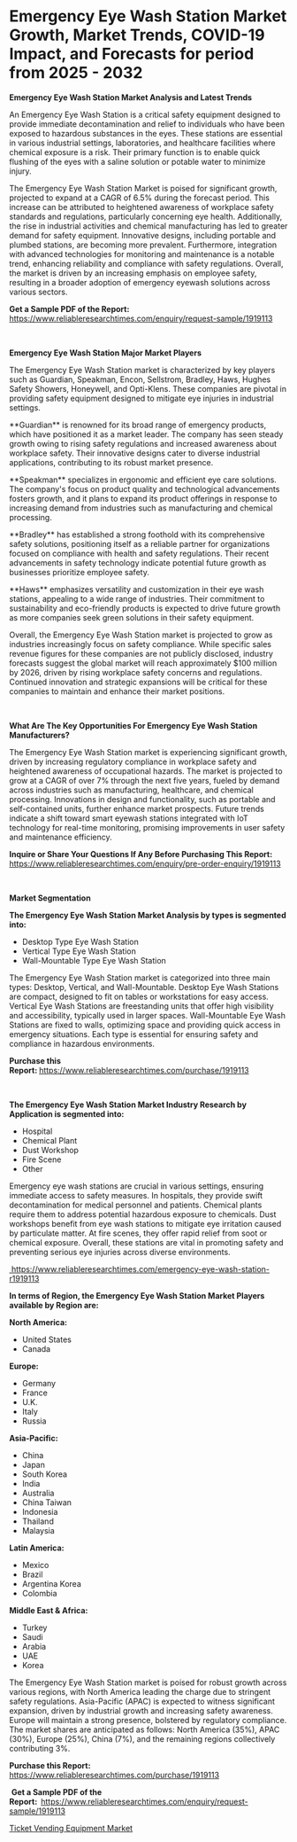 <p><h1>Emergency Eye Wash Station Market Growth, Market Trends, COVID-19 Impact, and Forecasts for period from 2025 - 2032</h1></p><p><strong>Emergency Eye Wash Station Market Analysis and Latest Trends</strong></p>
<p><p>An Emergency Eye Wash Station is a critical safety equipment designed to provide immediate decontamination and relief to individuals who have been exposed to hazardous substances in the eyes. These stations are essential in various industrial settings, laboratories, and healthcare facilities where chemical exposure is a risk. Their primary function is to enable quick flushing of the eyes with a saline solution or potable water to minimize injury.</p><p>The Emergency Eye Wash Station Market is poised for significant growth, projected to expand at a CAGR of 6.5% during the forecast period. This increase can be attributed to heightened awareness of workplace safety standards and regulations, particularly concerning eye health. Additionally, the rise in industrial activities and chemical manufacturing has led to greater demand for safety equipment. Innovative designs, including portable and plumbed stations, are becoming more prevalent. Furthermore, integration with advanced technologies for monitoring and maintenance is a notable trend, enhancing reliability and compliance with safety regulations. Overall, the market is driven by an increasing emphasis on employee safety, resulting in a broader adoption of emergency eyewash solutions across various sectors.</p></p>
<p><strong>Get a Sample PDF of the Report:&nbsp;</strong> <a href="https://www.reliableresearchtimes.com/enquiry/request-sample/1919113?utm_campaign=2984&utm_medium=2&utm_source=Github&utm_content=ia&utm_term=28032025&utm_id=emergency-eye-wash-station">https://www.reliableresearchtimes.com/enquiry/request-sample/1919113</a></p>
<p>&nbsp;</p>
<p><strong>Emergency Eye Wash Station Major Market Players</strong></p>
<p><p>The Emergency Eye Wash Station market is characterized by key players such as Guardian, Speakman, Encon, Sellstrom, Bradley, Haws, Hughes Safety Showers, Honeywell, and Opti-Klens. These companies are pivotal in providing safety equipment designed to mitigate eye injuries in industrial settings.</p><p>**Guardian** is renowned for its broad range of emergency products, which have positioned it as a market leader. The company has seen steady growth owing to rising safety regulations and increased awareness about workplace safety. Their innovative designs cater to diverse industrial applications, contributing to its robust market presence.</p><p>**Speakman** specializes in ergonomic and efficient eye care solutions. The company's focus on product quality and technological advancements fosters growth, and it plans to expand its product offerings in response to increasing demand from industries such as manufacturing and chemical processing.</p><p>**Bradley** has established a strong foothold with its comprehensive safety solutions, positioning itself as a reliable partner for organizations focused on compliance with health and safety regulations. Their recent advancements in safety technology indicate potential future growth as businesses prioritize employee safety.</p><p>**Haws** emphasizes versatility and customization in their eye wash stations, appealing to a wide range of industries. Their commitment to sustainability and eco-friendly products is expected to drive future growth as more companies seek green solutions in their safety equipment.</p><p>Overall, the Emergency Eye Wash Station market is projected to grow as industries increasingly focus on safety compliance. While specific sales revenue figures for these companies are not publicly disclosed, industry forecasts suggest the global market will reach approximately $100 million by 2026, driven by rising workplace safety concerns and regulations. Continued innovation and strategic expansions will be critical for these companies to maintain and enhance their market positions.</p></p>
<p>&nbsp;</p>
<p><strong>What Are The Key Opportunities For Emergency Eye Wash Station Manufacturers?</strong></p>
<p><p>The Emergency Eye Wash Station market is experiencing significant growth, driven by increasing regulatory compliance in workplace safety and heightened awareness of occupational hazards. The market is projected to grow at a CAGR of over 7% through the next five years, fueled by demand across industries such as manufacturing, healthcare, and chemical processing. Innovations in design and functionality, such as portable and self-contained units, further enhance market prospects. Future trends indicate a shift toward smart eyewash stations integrated with IoT technology for real-time monitoring, promising improvements in user safety and maintenance efficiency.</p></p>
<p><strong>Inquire or Share Your Questions If Any Before Purchasing This Report:</strong> <a href="https://www.reliableresearchtimes.com/enquiry/pre-order-enquiry/1919113?utm_campaign=2984&utm_medium=2&utm_source=Github&utm_content=ia&utm_term=28032025&utm_id=emergency-eye-wash-station">https://www.reliableresearchtimes.com/enquiry/pre-order-enquiry/1919113</a></p>
<p>&nbsp;</p>
<p><strong>Market Segmentation</strong></p>
<p><strong>The Emergency Eye Wash Station Market Analysis by types is segmented into:</strong></p>
<p><ul><li>Desktop Type Eye Wash Station</li><li>Vertical Type Eye Wash Station</li><li>Wall-Mountable Type Eye Wash Station</li></ul></p>
<p><p>The Emergency Eye Wash Station market is categorized into three main types: Desktop, Vertical, and Wall-Mountable. Desktop Eye Wash Stations are compact, designed to fit on tables or workstations for easy access. Vertical Eye Wash Stations are freestanding units that offer high visibility and accessibility, typically used in larger spaces. Wall-Mountable Eye Wash Stations are fixed to walls, optimizing space and providing quick access in emergency situations. Each type is essential for ensuring safety and compliance in hazardous environments.</p></p>
<p><strong>Purchase this Report:&nbsp;</strong><a href="https://www.reliableresearchtimes.com/purchase/1919113?utm_campaign=2984&utm_medium=2&utm_source=Github&utm_content=ia&utm_term=28032025&utm_id=emergency-eye-wash-station">https://www.reliableresearchtimes.com/purchase/1919113</a></p>
<p>&nbsp;</p>
<p><strong>The Emergency Eye Wash Station Market Industry Research by Application is segmented into:</strong></p>
<p><ul><li>Hospital</li><li>Chemical Plant</li><li>Dust Workshop</li><li>Fire Scene</li><li>Other</li></ul></p>
<p><p>Emergency eye wash stations are crucial in various settings, ensuring immediate access to safety measures. In hospitals, they provide swift decontamination for medical personnel and patients. Chemical plants require them to address potential hazardous exposure to chemicals. Dust workshops benefit from eye wash stations to mitigate eye irritation caused by particulate matter. At fire scenes, they offer rapid relief from soot or chemical exposure. Overall, these stations are vital in promoting safety and preventing serious eye injuries across diverse environments.</p></p>
<p><a href="https://www.reliableresearchtimes.com/emergency-eye-wash-station-r1919113?utm_campaign=2984&utm_medium=2&utm_source=Github&utm_content=ia&utm_term=28032025&utm_id=emergency-eye-wash-station">&nbsp;https://www.reliableresearchtimes.com/emergency-eye-wash-station-r1919113</a></p>
<p><strong>In terms of Region, the Emergency Eye Wash Station Market Players available by Region are:</strong></p>
<p>
    <p> <strong> North America: </strong>
        <ul>
            <li>United States</li>
            <li>Canada</li>
        </ul>
        </p> 
    <p> <strong> Europe: </strong>
        <ul>
            <li>Germany</li>
            <li>France</li>
            <li>U.K.</li>
            <li>Italy</li>
            <li>Russia</li>
        </ul>
        </p> 
    <p> <strong> Asia-Pacific: </strong>
        <ul>
            <li>China</li>
            <li>Japan</li>
            <li>South Korea</li>
            <li>India</li>
            <li>Australia</li>
            <li>China Taiwan</li>
            <li>Indonesia</li>
            <li>Thailand</li>
            <li>Malaysia</li>
        </ul>
        </p> 
    <p> <strong> Latin America: </strong>
        <ul>
            <li>Mexico</li>
            <li>Brazil</li>
            <li>Argentina Korea</li>
            <li>Colombia</li>
        </ul>
        </p> 
    <p> <strong> Middle East & Africa: </strong>
        <ul>
            <li>Turkey</li>
            <li>Saudi</li>
            <li>Arabia</li>
            <li>UAE</li>
            <li>Korea</li>
        </ul>
    </p>
    </p>
<p><p>The Emergency Eye Wash Station market is poised for robust growth across various regions, with North America leading the charge due to stringent safety regulations. Asia-Pacific (APAC) is expected to witness significant expansion, driven by industrial growth and increasing safety awareness. Europe will maintain a strong presence, bolstered by regulatory compliance. The market shares are anticipated as follows: North America (35%), APAC (30%), Europe (25%), China (7%), and the remaining regions collectively contributing 3%.</p></p>
<p><strong>Purchase this Report: </strong><a href="https://www.reliableresearchtimes.com/purchase/1919113?utm_campaign=2984&utm_medium=2&utm_source=Github&utm_content=ia&utm_term=28032025&utm_id=emergency-eye-wash-station">https://www.reliableresearchtimes.com/purchase/1919113</a></p>
<p>&nbsp;<strong>Get a Sample PDF of the Report:&nbsp;&nbsp;</strong><a href="https://www.reliableresearchtimes.com/enquiry/request-sample/1919113?utm_campaign=2984&utm_medium=2&utm_source=Github&utm_content=ia&utm_term=28032025&utm_id=emergency-eye-wash-station">https://www.reliableresearchtimes.com/enquiry/request-sample/1919113</a></p>
<p><strong></strong></p>
<p><p><a href="https://github.com/salodipura00/Market-Research-Report-List-1/blob/main/ticket-vending-equipment-market.md?utm_campaign=2984&utm_medium=2&utm_source=Github&utm_content=ia&utm_term=28032025&utm_id=emergency-eye-wash-station">Ticket Vending Equipment Market</a></p></p>